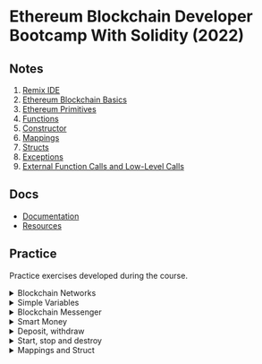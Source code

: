 # Ethereum Blockchain Developer Bootcamp With Solidity (2022)

## Notes

1. [Remix IDE](./notes/remix.md)
2. [Ethereum Blockchain Basics](./notes/blockchain-basics.md)
3. [Ethereum Primitives](./notes/primitives-objects.md)
4. [Functions](./notes/functions.md)
5. [Constructor](./notes/constructor.md)
6. [Mappings](./notes/mappings.md)
7. [Structs](./notes/structs.md)
8. [Exceptions](./notes/exceptions.md)
9. [External Function Calls and Low-Level Calls](./notes/low-level-calls.md)

## Docs

-   [Documentation](https://ethereum-blockchain-developer.com/)
-   [Resources](https://docs.google.com/spreadsheets/d/1OO06RZ7vw8-Hij8ZxB68FaRYRtQEz3GifnLDNwW8sTs/edit#gid=1051902784)

## Practice

Practice exercises developed during the course.

<details>
  <summary>Blockchain Networks</summary>

-   #### [FirstSmartContract.sol](./contracts/FirstSmartContract.sol)

    -   JavaScript VM(London) deploy 0xd9145CCE52D386f254917e481eB44e9943F39138
        ![JavaScript VM](./util/images/javaScriptVM.png)
    -   Deployment: [0x8346f00379d30Dc3bf7D069C96a65ec6B30ac0EF](https://ropsten.etherscan.io/address/0x8346f00379d30Dc3bf7D069C96a65ec6B30ac0EF)
    -   Web3 Provider deployment 0x3dc61BFDa63a4FbA5C9bB5C20a99c97cecb90a9a
        ![JavaScript VM](./util/images/web3provider.png)

</details>

<details>
  <summary>Simple Variables</summary>

-   #### [Variables.sol](./contracts/Variables.sol)
-   #### [RollOver7.sol](./contracts/RollOver7.sol)
-   #### [RollOver8.sol](./contracts/RollOver8.sol)

</details>

<details>
  <summary>Blockchain Messenger</summary>

-   #### [BlockchainMessenger.sol](./contracts/BlockchainMessenger.sol)

</details>

<details>
  <summary>Smart Money</summary>

-   #### [SmartMoney.sol](./contracts/SmartMoney.sol)

    -   Deployment: [0x3e3a243eCd1D7651D99c34A1E65f3f52Af0f3D0D](https://mumbai.polygonscan.com/address/0x3e3a243eCd1D7651D99c34A1E65f3f52Af0f3D0D)

</details>

<details>
  <summary>Deposit, withdraw</summary>

-   #### [SendMoneyExample.sol](./contracts/SendMoneyExample.sol)

</details>

<details>
  <summary>Start, stop and destroy</summary>

-   #### [StartStopUpdateExample.sol](./contracts/StartStopUpdateExample.sol)

</details>

<details>
  <summary>Mappings and Struct</summary>

-   #### [SimpleMappingExample.sol](./contracts/SimpleMappingExample.sol)
-   #### [MappingStructExample.sol](./contracts/MappingStructExample.sol)

</details>
